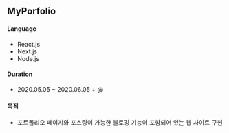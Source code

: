 ## MyPorfolio
#### Language
+ React.js
+ Next.js
+ Node.js

#### Duration
+ 2020.05.05 ~ 2020.06.05 + @

#### 목적
+ 포트폴리오 페이지와 포스팅이 가능한 블로깅 기능이 포함되어 있는 웹 사이트 구현

